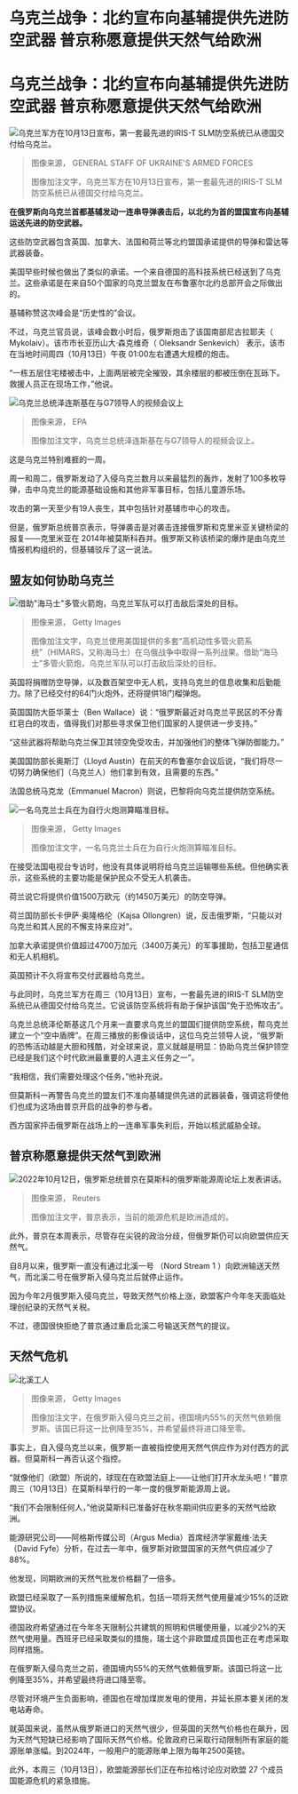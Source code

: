 # 乌克兰战争：北约宣布向基辅提供先进防空武器 普京称愿意提供天然气给欧洲

#  乌克兰战争：北约宣布向基辅提供先进防空武器 普京称愿意提供天然气给欧洲


![乌克兰军方在10月13日宣布，第一套最先进的IRIS-T SLM防空系统已从德国交付给乌克兰。](_127072209_whatsubject.jpg)

> 图像来源，  GENERAL STAFF OF UKRAINE'S ARMED FORCES
>
> 图像加注文字，乌克兰军方在10月13日宣布，第一套最先进的IRIS-T SLM防空系统已从德国交付给乌克兰。

**在俄罗斯向乌克兰首都基辅发动一连串导弹袭击后，以北约为首的盟国宣布向基辅运送先进的防空武器。**

这些防空武器包含英国、加拿大、法国和荷兰等北约盟国承诺提供的导弹和雷达等武器装备。

美国早些时候也做出了类似的承诺。一个来自德国的高科技系统已经送到了乌克兰。这些承诺是在来自50个国家的乌克兰盟友在布鲁塞尔北约总部开会之际做出的。

基辅称赞这次峰会是“历史性的”会议。

不过，乌克兰官员说，该峰会数小时后，俄罗斯炮击了该国南部尼古拉耶夫（ Mykolaiv）。该市市长亚历山大·森克维奇（ Oleksandr Senkevich） 表示，该市在当地时间周四（10月13日）午夜 01:00左右遭遇大规模的炮击。

“一栋五层住宅楼被击中，上面两层被完全摧毁，其余楼层的都被压倒在瓦砾下。救援人员正在现场工作，”他说。

![乌克兰总统泽连斯基在与G7领导人的视频会议上](_127059317_28e23852e9c034705928de2e375daab4fd096396.jpg)

> 图像来源，  EPA
>
> 图像加注文字，乌克兰总统泽连斯基在与G7领导人的视频会议上。

这是乌克兰特别难捱的一周。

周一和周二，俄罗斯发动了入侵乌克兰数月以来最猛烈的轰炸，发射了100多枚导弹，击中乌克兰的能源基础设施和其他非军事目标，包括儿童游乐场。

攻击的第一天至少有19人丧生，其中包括针对基辅市中心的攻击。

但是，俄罗斯总统普京表示，导弹袭击是对袭击连接俄罗斯和克里米亚关键桥梁的报复——克里米亚在 2014年被莫斯科吞并。俄罗斯又称该桥梁的爆炸是由乌克兰情报机构组织的，但基辅驳斥了这一说法。

##  盟友如何协助乌克兰

![借助"海马士"多管火箭炮，乌克兰军队可以打击敌后深处的目标。](_126338858_himars4.png)

> 图像来源，  Getty Images
>
> 图像加注文字，乌克兰使用美国提供的多套“高机动性多管火箭系统”（HIMARS，又称海马士）在乌俄战争中取得一系列战果。借助“海马士”多管火箭炮，乌克兰军队可以打击敌后深处的目标。

英国将捐赠防空导弹，以及数百架空中无人机，支持乌克兰的信息收集和后勤能力。除了已经交付的64门火炮外，还将提供18门榴弹炮。

英国国防大臣华莱士（Ben Wallace）说：“俄罗斯最近对乌克兰平民区的不分青红皂白的攻击，值得我们对那些寻求保卫他们国家的人提供进一步支持。”

“这些武器将帮助乌克兰保卫其领空免受攻击，并加强他们的整体飞弹防御能力。”

美国国防部长奥斯汀（Lloyd Austin）在前天的布鲁塞尔会议后说，“我们将尽一切努力确保他们（乌克兰人）他们拿到有效，且需要的东西。”

法国总统马克龙（Emmanuel Macron）则说，巴黎将向乌克兰提供防空系统。

![一名乌克兰士兵在为自行火炮测算瞄准目标。](_127045214_ukrainespg.png)

> 图像来源，  Getty Images
>
> 图像加注文字，一名乌克兰士兵在为自行火炮测算瞄准目标。

在接受法国电视台专访时，他没有具体说明将给乌克兰运输哪些系统。但他确实表示，这些系统的主要功能是保护民众不受无人机袭击。

荷兰说它将提供价值1500万欧元（约1450万美元）的防空导弹。

荷兰国防部长卡伊萨·奥隆格伦（Kajsa Ollongren）说，反击俄罗斯，“只能以对乌克兰和其人民的不懈支持来应对”。

加拿大承诺提供价值超过4700万加元（3400万美元）的军事援助，包括卫星通信和无人机相机。

英国预计不久将宣布交付武器给乌克兰。

与此同时，乌克兰军方在周三（10月13日）宣布，一套最先进的IRIS-T SLM防空系统已从德国交付给乌克兰。它说该防空系统将有助于保护该国“免于恐怖攻击”。

乌克兰总统泽伦斯基这几个月来一直要求乌克兰的盟国们提供防空系统，帮乌克兰建立一个“空中盾牌”。在周三播放的影像谈话中，这位乌克兰领导人说，“俄罗斯的恐怖活动越是大胆和残酷，对全球来说，意义就越是明显：协助乌克兰保护领空已经是我们这个时代欧洲最重要的人道主义任务之一”。

“我相信，我们需要处理这个任务，”他补充说。

但莫斯科一再警告乌克兰的盟友们不准向基辅提供先进的武器装备，强调这将使他们也成为这场由普京开启的战争的参与者。

西方国家抨击俄罗斯在战场上的一连串军事失利后，开始以核武威胁全球。

##  普京称愿意提供天然气到欧洲

![2022年10月12日，俄罗斯总统普京在莫斯科的俄罗斯能源周论坛上发表讲话。](_127067208_090cfcbc-a9f2-42fd-b079-4c9f64e95616.jpg)

> 图像来源，  Reuters
>
> 图像加注文字，普京表示，当前的能源危机是欧洲造成的。

此外，普京在本周表示，尽管存在尖锐的政治分歧，但俄罗斯仍可以向欧盟供应天然气。

自8月以来，俄罗斯一直没有通过北溪一号 （Nord Stream 1 ）向欧洲输送天然气，而北溪二号在俄罗斯入侵乌克兰后就停止运作。

因为今年2月俄罗斯入侵乌克兰，导致天然气价格上涨，欧盟客户今年冬天面临处理创纪录的天然气关税。

不过，德国很快拒绝了普京通过重启北溪二号输送天然气的提议。

##  天然气危机

![北溪工人](_126053287_8b167218-83c0-4188-b773-03b37a5a72b3.png)

> 图像来源，  Getty Images
>
> 图像加注文字，在俄罗斯入侵乌克兰之前，德国境内55%的天然气依赖俄罗斯。该国已将这一比例降至35%，并希望最终将进口降至零。

事实上，自入侵乌克兰以来，俄罗斯一直被指控使用天然气供应作为对付西方的武器。但莫斯科一再否认这个指控。

“就像他们（欧盟）所说的，球现在在欧盟法庭上——让他们打开水龙头吧！”普京周三（10月13日）在莫斯科举行的一年一度的俄罗斯能源周上说。

“我们不会限制任何人，”他说莫斯科已准备好在秋冬期间供应更多的天然气给欧洲。

能源研究公司——阿格斯传媒公司（Argus Media）首席经济学家戴维·法夫（David Fyfe）分析，在过去一年中，俄罗斯对欧盟国家的天然气供应减少了 88%。

他发现，同期欧洲的天然气批发价格翻了一倍多。

欧盟已经采取了一系列措施来缓解危机，包括一项将天然气使用量减少15%的泛欧盟协议。

德国政府希望通过在今年冬天限制公共建筑的照明和供暖使用量，以减少2%的天然气使用量。西班牙已经采取类似的措施，瑞士这个非欧盟成员国也正在考虑采取同样措施。

在俄罗斯入侵乌克兰之前，德国境内55%的天然气依赖俄罗斯。该国已将这一比例降至35%，并希望最终将进口降至零。

尽管对环境产生负面影响，德国也在增加煤炭发电的使用，并延长原本要关闭的发电站寿命。

就英国来说，虽然从俄罗斯进口的天然气很少，但英国的天然气价格也在飙升，因为天然气短缺已经影响了国际天然气价格。伦敦政府已采取行动限制所有家庭的能源账单涨幅。到2024年，一般用户的能源账单上限为每年2500英镑。

此外，本周三（10月13日），欧盟能源部长们正在布拉格讨论应对欧盟 27 个成员国能源危机的紧急措施。


